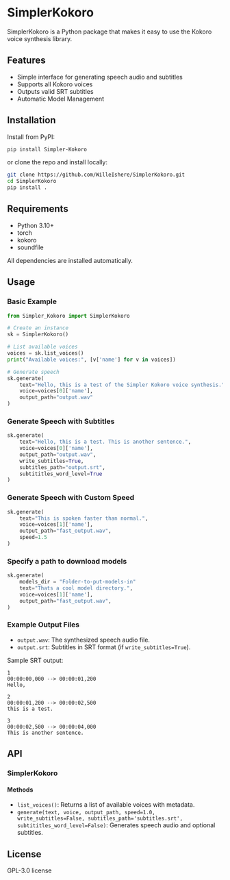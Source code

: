# SimplerKokoro

SimplerKokoro is a Python package that makes it easy to use the Kokoro voice synthesis library.

## Features
- Simple interface for generating speech audio and subtitles
- Supports all Kokoro voices
- Outputs valid SRT subtitles
- Automatic Model Management

## Installation

Install from PyPI:

```bash
pip install Simpler-Kokoro
```

or clone the repo and install locally:

```bash
git clone https://github.com/WilleIshere/SimplerKokoro.git
cd SimplerKokoro
pip install .
```

## Requirements
- Python 3.10+
- torch
- kokoro
- soundfile

All dependencies are installed automatically.

## Usage

### Basic Example

```python
from Simpler_Kokoro import SimplerKokoro

# Create an instance
sk = SimplerKokoro()

# List available voices
voices = sk.list_voices()
print("Available voices:", [v['name'] for v in voices])

# Generate speech
sk.generate(
    text="Hello, this is a test of the Simpler Kokoro voice synthesis.",
    voice=voices[0]['name'],
    output_path="output.wav"
)
```

### Generate Speech with Subtitles

```python
sk.generate(
    text="Hello, this is a test. This is another sentence.",
    voice=voices[0]['name'],
    output_path="output.wav",
    write_subtitles=True,
    subtitles_path="output.srt",
    subtititles_word_level=True
)
```

### Generate Speech with Custom Speed

```python
sk.generate(
    text="This is spoken faster than normal.",
    voice=voices[1]['name'],
    output_path="fast_output.wav",
    speed=1.5
)
```

### Specify a path to download models

```python
sk.generate(
    models_dir = "Folder-to-put-models-in"
    text="Thats a cool model directory.",
    voice=voices[1]['name'],
    output_path="fast_output.wav",
)
```

### Example Output Files

- `output.wav`: The synthesized speech audio file.
- `output.srt`: Subtitles in SRT format (if `write_subtitles=True`).

Sample SRT output:
```
1
00:00:00,000 --> 00:00:01,200
Hello,

2
00:00:01,200 --> 00:00:02,500
this is a test.

3
00:00:02,500 --> 00:00:04,000
This is another sentence.
```

## API

### SimplerKokoro

#### Methods
- `list_voices()`: Returns a list of available voices with metadata.
- `generate(text, voice, output_path, speed=1.0, write_subtitles=False, subtitles_path='subtitles.srt', subtititles_word_level=False)`: Generates speech audio and optional subtitles.

## License

GPL-3.0 license
